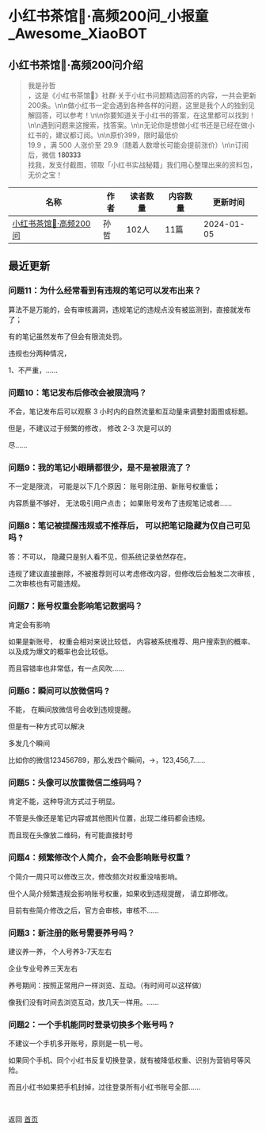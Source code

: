 # 小红书茶馆🍵·高频200问_小报童_Awesome_XiaoBOT

## 小红书茶馆🍵·高频200问介绍
> 我是孙哲  
，这是《小红书茶馆🍵》社群·关于小红书问题精选回答的内容，一共会更新200条。\n\n做小红书一定会遇到各种各样的问题，这里是我个人的独到见解回答，可以参考！\n\n你要知道关于小红书的答案，在这里都可以找到！\n\n遇到问题来这搜索，找答案。\n\n无论你是想做小红书还是已经在做小红书的，建议都订阅。\n\n原价399，限时最低价  
19.9 ，满 500 人涨价至 29.9（随着人数增长可能会提前涨价）\n\n订阅后，微信 𝟏𝟖𝟎𝟑𝟑𝟑  
找我，发支付截图，领取「小红书实战秘籍」我们用心整理出来的资料包，无价之宝！  
  


|名称|作者|读者数量|内容数量|更新时间|
|---|---|---|---|---|
|[小红书茶馆🍵·高频200问](https://xiaobot.net/p/xhs1000?refer=0b133df9-27dc-423b-8101-639049001c13)|孙哲|102人|11篇|2024-01-05|

## 最近更新
### 问题11：为什么经常看到有违规的笔记可以发布出来？

算法不是万能的，会有审核漏洞，违规笔记的违规点没有被监测到，直接就发布了；

有的笔记虽然发布了但会有限流处罚。

违规也分两种情况，

1、不严重，......

### 问题10：笔记发布后修改会被限流吗？

不会，笔记发布后可以观察 3 小时内的自然流量和互动量来调整封面图或标题。

但是，不建议过于频繁的修改， 修改 2-3 次是可以的

尽......

### 问题9：我的笔记小眼睛都很少，是不是被限流了？

不一定是限流， 可能是以下几个原因： 账号刚注册、新账号权重低；

内容质量不够好， 无法吸引用户点击； 如果账号发布了违规笔记或者......

### 问题8：笔记被提醒违规或不推荐后， 可以把笔记隐藏为仅自己可见吗 ?

答：不可以， 隐藏只是别人看不见，但系统记录依然存在。

违规了建议直接删除，不被推荐则可以考虑修改内容，但修改后会触发二次审核 ,  二次审核也有可能违规。

### 问题7：账号权重会影响笔记数据吗？

肯定会有影响

如果是新账号， 权重会相对来说比较低， 内容被系统推荐、用户搜索到的概率、以及成为爆文的概率也会比较低。

而且容错率也非常低，有一点风吹......

### 问题6：瞬间可以放微信吗 ?

不能， 在瞬间放微信号会收到违规提醒。

但是有一种方式可以解决

多发几个瞬间

比如你的微信123456789，那么发四个瞬间，→，123,456,7......

### 问题5：头像可以放置微信二维码吗？

肯定不能，这种导流方式过于明显。

不管是头像还是笔记内容或其他图片位置，出现二维码都会违规。

而且现在头像放二维码，有可能直接封号

### 问题4：频繁修改个人简介，会不会影响账号权重？

个简介一周只可以修改三次，修改频次对权重没啥影响。

但个人简介频繁违规会影响账号权重，如果收到违规提醒， 请立即修改。

目前有些简介修改之后，官方会审核，审核不......

### 问题3：新注册的账号需要养号吗？

建议养一养， 个人号养3-7天左右

企业专业号养三天左右

养号期间：按照正常用户一样浏览、互动。（有时间可以这样做）

像我们没有时间去浏览互动，放几天一样用。......

### 问题2：一个手机能同时登录切换多个账号吗 ?

不建议一个手机多开账号，原则是一机一号。

如果同个手机、同个小红书反复切换登录，就有被降低权重、识别为营销号等风险。

而且小红书如果把手机封掉，过往登录所有小红书账号全部......


<a href="https://github.com/Reno9527/awesome-xiaobot" style="color: white; text-decoration: none;">awesome-xiaobot</a>

返回 [首页](../README.md)
